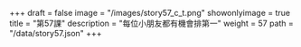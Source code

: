 +++
draft = false 
image = "/images/story57_c_t.png" 
showonlyimage = true 
title = "第57課" 
description = "每位小朋友都有機會排第一" 
weight = 57 
path = "/data/story57.json" 
+++
